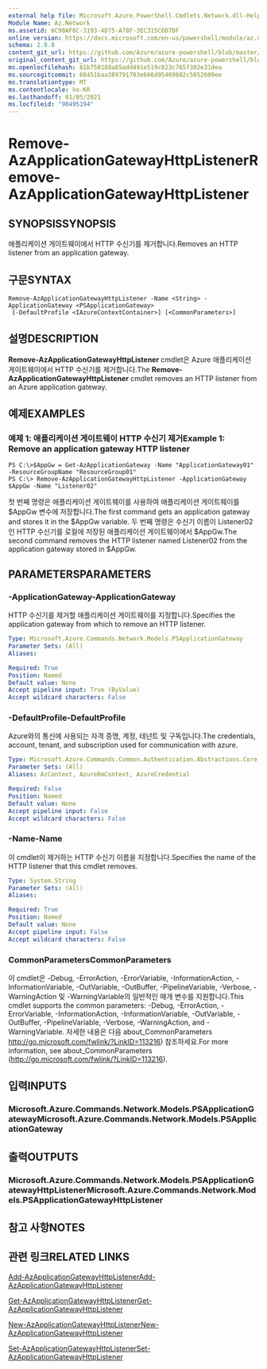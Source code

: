 ```yaml
---
external help file: Microsoft.Azure.PowerShell.Cmdlets.Network.dll-Help.xml
Module Name: Az.Network
ms.assetid: 6C90AF6C-3193-4D75-A78F-3EC315C6D7DF
online version: https://docs.microsoft.com/en-us/powershell/module/az.network/remove-azapplicationgatewayhttplistener
schema: 2.0.0
content_git_url: https://github.com/Azure/azure-powershell/blob/master/src/Network/Network/help/Remove-AzApplicationGatewayHttpListener.md
original_content_git_url: https://github.com/Azure/azure-powershell/blob/master/src/Network/Network/help/Remove-AzApplicationGatewayHttpListener.md
ms.openlocfilehash: 81b750188a85add491e519c023c765f302e31dea
ms.sourcegitcommit: 68451baa389791703e666d95469602c5652609ee
ms.translationtype: MT
ms.contentlocale: ko-KR
ms.lasthandoff: 01/05/2021
ms.locfileid: "98495194"
---
```

# <span data-ttu-id="f390c-101">Remove-AzApplicationGatewayHttpListener</span><span class="sxs-lookup"><span data-stu-id="f390c-101">Remove-AzApplicationGatewayHttpListener</span></span>

## <span data-ttu-id="f390c-102">SYNOPSIS</span><span class="sxs-lookup"><span data-stu-id="f390c-102">SYNOPSIS</span></span>
<span data-ttu-id="f390c-103">애플리케이션 게이트웨이에서 HTTP 수신기를 제거합니다.</span><span class="sxs-lookup"><span data-stu-id="f390c-103">Removes an HTTP listener from an application gateway.</span></span>

## <span data-ttu-id="f390c-104">구문</span><span class="sxs-lookup"><span data-stu-id="f390c-104">SYNTAX</span></span>

```
Remove-AzApplicationGatewayHttpListener -Name <String> -ApplicationGateway <PSApplicationGateway>
 [-DefaultProfile <IAzureContextContainer>] [<CommonParameters>]
```

## <span data-ttu-id="f390c-105">설명</span><span class="sxs-lookup"><span data-stu-id="f390c-105">DESCRIPTION</span></span>
<span data-ttu-id="f390c-106">**Remove-AzApplicationGatewayHttpListener** cmdlet은 Azure 애플리케이션 게이트웨이에서 HTTP 수신기를 제거합니다.</span><span class="sxs-lookup"><span data-stu-id="f390c-106">The **Remove-AzApplicationGatewayHttpListener** cmdlet removes an HTTP listener from an Azure application gateway.</span></span>

## <span data-ttu-id="f390c-107">예제</span><span class="sxs-lookup"><span data-stu-id="f390c-107">EXAMPLES</span></span>

### <span data-ttu-id="f390c-108">예제 1: 애플리케이션 게이트웨이 HTTP 수신기 제거</span><span class="sxs-lookup"><span data-stu-id="f390c-108">Example 1: Remove an application gateway HTTP listener</span></span>
```
PS C:\>$AppGw = Get-AzApplicationGateway -Name "ApplicationGateway01" -ResourceGroupName "ResourceGroup01"
PS C:\> Remove-AzApplicationGatewayHttpListener -ApplicationGateway $AppGw -Name "Listener02"
```

<span data-ttu-id="f390c-109">첫 번째 명령은 애플리케이션 게이트웨이를 사용하여 애플리케이션 게이트웨이를 $AppGw 변수에 저장합니다.</span><span class="sxs-lookup"><span data-stu-id="f390c-109">The first command gets an application gateway and stores it in the $AppGw variable.</span></span>
<span data-ttu-id="f390c-110">두 번째 명령은 수신기 이름이 Listener02인 HTTP 수신기를 로컬에 저장된 애플리케이션 게이트웨이에서 $AppGw.</span><span class="sxs-lookup"><span data-stu-id="f390c-110">The second command removes the HTTP listener named Listener02 from the application gateway stored in $AppGw.</span></span>

## <span data-ttu-id="f390c-111">PARAMETERS</span><span class="sxs-lookup"><span data-stu-id="f390c-111">PARAMETERS</span></span>

### <span data-ttu-id="f390c-112">-ApplicationGateway</span><span class="sxs-lookup"><span data-stu-id="f390c-112">-ApplicationGateway</span></span>
<span data-ttu-id="f390c-113">HTTP 수신기를 제거할 애플리케이션 게이트웨이를 지정합니다.</span><span class="sxs-lookup"><span data-stu-id="f390c-113">Specifies the application gateway from which to remove an HTTP listener.</span></span>

```yaml
Type: Microsoft.Azure.Commands.Network.Models.PSApplicationGateway
Parameter Sets: (All)
Aliases:

Required: True
Position: Named
Default value: None
Accept pipeline input: True (ByValue)
Accept wildcard characters: False
```

### <span data-ttu-id="f390c-114">-DefaultProfile</span><span class="sxs-lookup"><span data-stu-id="f390c-114">-DefaultProfile</span></span>
<span data-ttu-id="f390c-115">Azure와의 통신에 사용되는 자격 증명, 계정, 테넌트 및 구독입니다.</span><span class="sxs-lookup"><span data-stu-id="f390c-115">The credentials, account, tenant, and subscription used for communication with azure.</span></span>

```yaml
Type: Microsoft.Azure.Commands.Common.Authentication.Abstractions.Core.IAzureContextContainer
Parameter Sets: (All)
Aliases: AzContext, AzureRmContext, AzureCredential

Required: False
Position: Named
Default value: None
Accept pipeline input: False
Accept wildcard characters: False
```

### <span data-ttu-id="f390c-116">-Name</span><span class="sxs-lookup"><span data-stu-id="f390c-116">-Name</span></span>
<span data-ttu-id="f390c-117">이 cmdlet이 제거하는 HTTP 수신기 이름을 지정합니다.</span><span class="sxs-lookup"><span data-stu-id="f390c-117">Specifies the name of the HTTP listener that this cmdlet removes.</span></span>

```yaml
Type: System.String
Parameter Sets: (All)
Aliases:

Required: True
Position: Named
Default value: None
Accept pipeline input: False
Accept wildcard characters: False
```

### <span data-ttu-id="f390c-118">CommonParameters</span><span class="sxs-lookup"><span data-stu-id="f390c-118">CommonParameters</span></span>
<span data-ttu-id="f390c-119">이 cmdlet은 -Debug, -ErrorAction, -ErrorVariable, -InformationAction, -InformationVariable, -OutVariable, -OutBuffer, -PipelineVariable, -Verbose, -WarningAction 및 -WarningVariable의 일반적인 매개 변수를 지원합니다.</span><span class="sxs-lookup"><span data-stu-id="f390c-119">This cmdlet supports the common parameters: -Debug, -ErrorAction, -ErrorVariable, -InformationAction, -InformationVariable, -OutVariable, -OutBuffer, -PipelineVariable, -Verbose, -WarningAction, and -WarningVariable.</span></span> <span data-ttu-id="f390c-120">자세한 내용은 다음 about_CommonParameters http://go.microsoft.com/fwlink/?LinkID=113216) 참조하세요.</span><span class="sxs-lookup"><span data-stu-id="f390c-120">For more information, see about_CommonParameters (http://go.microsoft.com/fwlink/?LinkID=113216).</span></span>

## <span data-ttu-id="f390c-121">입력</span><span class="sxs-lookup"><span data-stu-id="f390c-121">INPUTS</span></span>

### <span data-ttu-id="f390c-122">Microsoft.Azure.Commands.Network.Models.PSApplicationGateway</span><span class="sxs-lookup"><span data-stu-id="f390c-122">Microsoft.Azure.Commands.Network.Models.PSApplicationGateway</span></span>

## <span data-ttu-id="f390c-123">출력</span><span class="sxs-lookup"><span data-stu-id="f390c-123">OUTPUTS</span></span>

### <span data-ttu-id="f390c-124">Microsoft.Azure.Commands.Network.Models.PSApplicationGatewayHttpListener</span><span class="sxs-lookup"><span data-stu-id="f390c-124">Microsoft.Azure.Commands.Network.Models.PSApplicationGatewayHttpListener</span></span>

## <span data-ttu-id="f390c-125">참고 사항</span><span class="sxs-lookup"><span data-stu-id="f390c-125">NOTES</span></span>

## <span data-ttu-id="f390c-126">관련 링크</span><span class="sxs-lookup"><span data-stu-id="f390c-126">RELATED LINKS</span></span>

[<span data-ttu-id="f390c-127">Add-AzApplicationGatewayHttpListener</span><span class="sxs-lookup"><span data-stu-id="f390c-127">Add-AzApplicationGatewayHttpListener</span></span>](./Add-AzApplicationGatewayHttpListener.md)

[<span data-ttu-id="f390c-128">Get-AzApplicationGatewayHttpListener</span><span class="sxs-lookup"><span data-stu-id="f390c-128">Get-AzApplicationGatewayHttpListener</span></span>](./Get-AzApplicationGatewayHttpListener.md)

[<span data-ttu-id="f390c-129">New-AzApplicationGatewayHttpListener</span><span class="sxs-lookup"><span data-stu-id="f390c-129">New-AzApplicationGatewayHttpListener</span></span>](./New-AzApplicationGatewayHttpListener.md)

[<span data-ttu-id="f390c-130">Set-AzApplicationGatewayHttpListener</span><span class="sxs-lookup"><span data-stu-id="f390c-130">Set-AzApplicationGatewayHttpListener</span></span>](./Set-AzApplicationGatewayHttpListener.md)


